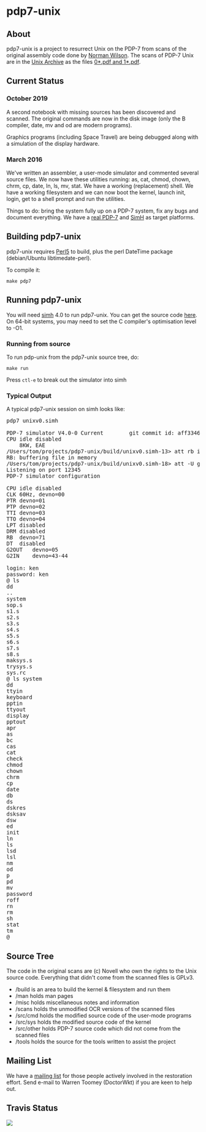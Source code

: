 # pdp7-unix


## About

pdp7-unix is a project to resurrect Unix on the PDP-7 from scans of
the original assembly code done by
[Norman Wilson](http://www.cs.toronto.edu/~norman/pers/index.html).
The scans of PDP-7 Unix are in the [Unix Archive](http://www.tuhs.org/)
as the files
[0*.pdf and 1*.pdf](http://www.tuhs.org/Archive/Distributions/Research/McIlroy_v0/).

## Current Status

### October 2019

A second notebook with missing sources has been discovered and
scanned.  The original commands are now in the disk image
(only the B compiler, date, mv and od are modern programs).

Graphics programs (including Space Travel) are being debugged
along with a simulation of the display hardware.

### March 2016 

We've written an assembler, a user-mode simulator and commented
several source files. We now have these utilities running: as, cat,
chmod, chown, chrm, cp, date, ln, ls, mv, stat. We have a working
(replacement) shell. We have a working filesystem and we can now boot
the kernel, launch init, login, get to a shell prompt and run the
utilities.

Things to do: bring the
system fully up on a PDP-7 system, fix any bugs and document everything.
We have a [real PDP-7](http://physics.uoregon.edu/outreach/movies/pdplives/)
and [SimH](http://simh.trailing-edge.com/) as target platforms.

## Building pdp7-unix

pdp7-unix requires [Perl5](https://www.perl.org/) to build,
plus the perl DateTime package (debian/Ubuntu libtimedate-perl).

To compile it:

`make pdp7`

## Running pdp7-unix

You will need [simh](http://simh.trailing-edge.com/) 4.0 to run pdp7-unix.  You can get the source code [here](https://github.com/simh/simh).  
On 64-bit systems, you may need to set the C compiler's optimisation level to -O1.

### Running from source

To run pdp-unix from the pdp7-unix source tree, do:

`make run`

Press `ctl-e` to break out the simulator into simh

### Typical Output

A typical pdp7-unix session on simh looks like:

<pre>
pdp7 unixv0.simh

PDP-7 simulator V4.0-0 Current        git commit id: aff3346e
CPU	idle disabled
	8KW, EAE
/Users/tom/projects/pdp7-unix/build/unixv0.simh-13> att rb image.fs
RB: buffering file in memory
/Users/tom/projects/pdp7-unix/build/unixv0.simh-18> att -U g2in 12345
Listening on port 12345
PDP-7 simulator configuration

CPU	idle disabled
CLK	60Hz, devno=00
PTR	devno=01
PTP	devno=02
TTI	devno=03
TTO	devno=04
LPT	disabled
DRM	disabled
RB	devno=71
DT	disabled
G2OUT	devno=05
G2IN	devno=43-44

login: ken
password: ken
@ ls
dd
..
system
sop.s
s1.s
s2.s
s3.s
s4.s
s5.s
s6.s
s7.s
s8.s
maksys.s
trysys.s
sys.rc
@ ls system
dd      
ttyin   
keyboard
pptin   
ttyout  
display 
pptout  
apr     
as      
bc      
cas     
cat     
check   
chmod   
chown   
chrm    
cp      
date    
db      
ds      
dskres  
dsksav  
dsw     
ed      
init    
ln      
ls      
lsd     
lsl     
nm      
od      
p       
pd      
mv      
password
roff    
rn      
rm      
sh      
stat    
tm      
@ 
</pre>


## Source Tree

The code in the original scans are (c) Novell who own the rights to the Unix
source code. Everything that didn't come from the scanned files is GPLv3.

* /build     is an area to build the kernel & filesystem and run them
* /man       holds man pages
* /misc	     holds miscellaneous notes and information
* /scans     holds the unmodified OCR versions of the scanned files
* /src/cmd   holds the modified source code of the user-mode programs
* /src/sys   holds the modified source code of the kernel
* /src/other holds PDP-7 source code which did not come from the scanned files
* /tools     holds the source for the tools written to assist the project

## Mailing List

We have a
[mailing list](http://minnie.tuhs.org/cgi-bin/mailman/listinfo/pdp7-unix)
for those people actively involved in the restoration effort. Send e-mail
to Warren Toomey (DoctorWkt) if you are keen to help out.

## Travis Status

<a href="https://travis-ci.org/DoctorWkt/pdp7-unix">
<img src="https://api.travis-ci.org/DoctorWkt/pdp7-unix.png"></a>
